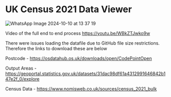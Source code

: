 # UK Census 2021 Data Viewer

![WhatsApp Image 2024-10-10 at 13 37 19](https://github.com/user-attachments/assets/35bd9c5e-2c01-4327-a170-1cdedb2a5608)

Video of the full end to end process
https://youtu.be/WBkZTJwko9w

There were issues loading the datafile due to GitHub file size restrictions. Therefore the links to download these are below

Postcode - https://osdatahub.os.uk/downloads/open/CodePointOpen  

Output Areas - https://geoportal.statistics.gov.uk/datasets/31dac98df61a4312991646842b147e2f_0/explore  

Census Data - https://www.nomisweb.co.uk/sources/census_2021_bulk

